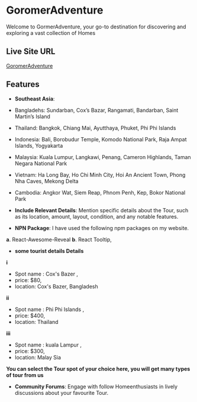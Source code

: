 # GoromerAdventure

Welcome to GormerAdventure, your go-to destination for discovering and exploring a vast collection of Homes

## Live Site URL
[GoromerAdventure](https://dragon-news-3960f.web.app/)

## Features
- **Southeast Asia**:
- Bangladehs: Sundarban, Cox’s Bazar, Rangamati, Bandarban, Saint
Martin’s Island
- Thailand: Bangkok, Chiang Mai, Ayutthaya, Phuket, Phi Phi Islands
- Indonesia: Bali, Borobudur Temple, Komodo National Park, Raja
Ampat Islands, Yogyakarta
- Malaysia: Kuala Lumpur, Langkawi, Penang, Cameron Highlands,
Taman Negara National Park
- Vietnam: Ha Long Bay, Ho Chi Minh City, Hoi An Ancient Town, Phong
Nha Caves, Mekong Delta
- Cambodia: Angkor Wat, Siem Reap, Phnom Penh, Kep, Bokor National
Park

- **Include Relevant Details**: Mention specific details about the Tour, such as its location, amount, layout, condition, and any notable features.


- **NPN Package**: I have used the following npm packages on my website.

**a**. React-Awesome-Reveal
**b**. React Tooltip,


- **some tourist details Details**

**i** 
- Spot name : Cox's Bazer ,
- price: $80,
- location: Cox's Bazer, Bangladesh

**ii** 
- Spot name : Phi Phi Islands ,
- price: $400,
- location: Thailand

**iii** 
- Spot name : kuala Lampur ,
- price: $300,
- location: Malay Sia

**You can select the Tour spot of your choice here, you will get many types of tour from us**



- **Community Forums**: Engage with follow Homeenthusiasts in lively discussions about your favourite Tour.
